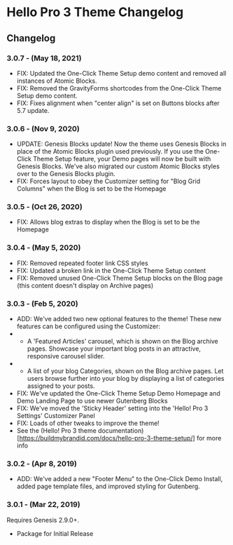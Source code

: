 # Hello Pro 3 Theme Changelog

## Changelog

### 3.0.7 - (May 18, 2021)
* FIX: Updated the One-Click Theme Setup demo content and removed all instances of Atomic Blocks.
* FIX: Removed the GravityForms shortcodes from the One-Click Theme Setup demo content.
* FIX: Fixes alignment when "center align" is set on Buttons blocks after 5.7 update.

### 3.0.6 - (Nov 9, 2020)
* UPDATE: Genesis Blocks update! Now the theme uses Genesis Blocks in place of the Atomic Blocks plugin used previously. If you use the One-Click Theme Setup feature, your Demo pages will now be built with Genesis Blocks. We've also migrated our custom Atomic Blocks styles over to the Genesis Blocks plugin.
* FIX: Forces layout to obey the Customizer setting for "Blog Grid Columns" when the Blog is set to be the Homepage

### 3.0.5 - (Oct 26, 2020)
* FIX: Allows blog extras to display when the Blog is set to be the Homepage

### 3.0.4 - (May 5, 2020)
* FIX: Removed repeated footer link CSS styles
* FIX: Updated a broken link in the One-Click Theme Setup content
* FIX: Removed unused One-Click Theme Setup blocks on the Blog page (this content doesn't display on Archive pages)

### 3.0.3 - (Feb 5, 2020)
* ADD: We've added two new optional features to the theme! These new features can be configured using the Customizer:
* - A 'Featured Articles' carousel, which is shown on the Blog archive pages. Showcase your important blog posts in an attractive, responsive carousel slider.
* - A list of your blog Categories, shown on the Blog archive pages. Let users browse further into your blog by displaying a list of categories assigned to your posts.
* FIX: We've updated the One-Click Theme Setup Demo Homepage and Demo Landing Page to use newer Gutenberg Blocks
* FIX: We've moved the 'Sticky Header' setting into the 'Hello! Pro 3 Settings' Customizer Panel
* FIX: Loads of other tweaks to improve the theme!
* See the (Hello! Pro 3 theme documentation)[https://buildmybrandid.com/docs/hello-pro-3-theme-setup/] for more info

### 3.0.2 - (Apr 8, 2019)
* ADD: We've added a new "Footer Menu" to the One-Click Demo Install, added page template files, and improved styling for Gutenberg.

### 3.0.1 - (Mar 22, 2019)
Requires Genesis 2.9.0+.
* Package for Initial Release
